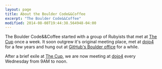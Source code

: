 ```yaml
---
layout: page
title: About the Boulder Code&&Coffee
excerpt: "The Boulder Code&&Coffee"
modified: 2014-08-08T19:44:38.564948-04:00
---
```


The Boulder Code&&Coffee started with a group of Rubyists that met at [The
Cup](http://thecupboulder.com) once a week. It soon outgrew it's original
meeting place, met at [dojo4](http://dojo4.com) for a few years and hung out at
[GitHub's Boulder office](http://github.com) for a while.

After a brief exile at [The Cup](http://www.thecupboulder.com/), we are
now meeting at [dojo4](http://dojo4.com) every Wednesday from 9AM to noon.

